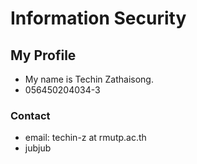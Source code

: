 # Information Security
## My Profile
- My name is Techin Zathaisong.
- 056450204034-3
### Contact
- email: techin-z at rmutp.ac.th
- jubjub
